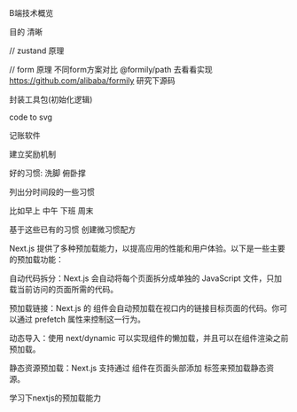 
B端技术概览


目的  清晰


// zustand 原理



// form 原理 不同form方案对比   @formily/path 去看看实现
https://github.com/alibaba/formily 研究下源码

封装工具包(初始化逻辑)

code to svg

记账软件


建立奖励机制




好的习惯:
洗脚
俯卧撑



列出分时间段的一些习惯

比如早上 中午  下班  周末

基于这些已有的习惯 创建微习惯配方


Next.js 提供了多种预加载能力，以提高应用的性能和用户体验。以下是一些主要的预加载功能：

自动代码拆分：Next.js 会自动将每个页面拆分成单独的 JavaScript 文件，只加载当前访问的页面所需的代码。

预加载链接：Next.js 的 <Link> 组件会自动预加载在视口内的链接目标页面的代码。你可以通过 prefetch 属性来控制这一行为。

动态导入：使用 next/dynamic 可以实现组件的懒加载，并且可以在组件渲染之前预加载。

静态资源预加载：Next.js 支持通过 <Head> 组件在页面头部添加 <link rel="preload"> 标签来预加载静态资源。

学习下nextjs的预加载能力



































